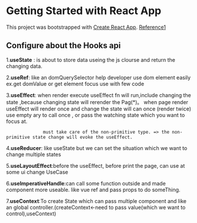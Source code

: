 # Getting Started with React App

This project was bootstrapped with [Create React App](https://github.com/facebook/create-react-app).
[Reference1](https://react-typescript-cheatsheet.netlify.app/)


## Configure  about the Hooks api

1.**useState** : is about to store data useing the js clourse and return the changing data. 

2.**useRef**: like an domQuerySelector help developer use dom element easily
              ex.get domValue or get element focus use with few code

3.**useEffect**:  when render execute useEffect fn will run,include changing the state ,because changing state will rerender the Pag(*)。
                  when page render useEffect will render once and change the state will can once (render twice)
                  use empty ary to call once , or pass the watching state which you want to focus at.
                  
                  must take care of the non-primitive type. => the non-primitive state change will evoke the useEffect.
                  

4.**useReducer**: like useState but we can set the  situation  which we want to change multiple states

5.**useLayoutEffect**:before the useEffect, before print the page, can use at some ui change UseCase

6.**useImperativeHandle**:can call some function outside and made component more useable. like vue ref and pass props to do someThing.

7.**useContext**:To create State which can pass multiple component and like an global controller.(createContext<-need to pass value(which we want to control),useContext)
